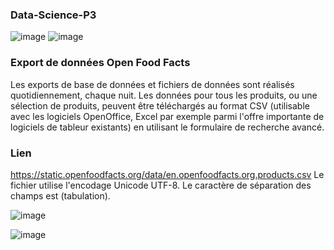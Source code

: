 ### Data-Science-P3
![image](https://user-images.githubusercontent.com/37068938/114171530-b04b3500-9934-11eb-8781-1331446019f7.png)
![image](https://user-images.githubusercontent.com/37068938/116997953-cce14f80-acdd-11eb-9e77-1423b171c6a9.png)


### Export de données Open Food Facts
Les exports de base de données et fichiers de données sont réalisés quotidiennement, chaque nuit.
Les données pour tous les produits, ou une sélection de produits, peuvent être téléchargés au format CSV (utilisable avec les logiciels OpenOffice, Excel par exemple parmi l'offre importante de logiciels de tableur existants) en utilisant le formulaire de recherche avancé.

### Lien
https://static.openfoodfacts.org/data/en.openfoodfacts.org.products.csv
Le fichier utilise l'encodage Unicode UTF-8. Le caractère de séparation des champs est <tab> (tabulation).
  
![image](https://user-images.githubusercontent.com/37068938/116998722-ef279d00-acde-11eb-8cda-bc4c34b048fa.png)

![image](https://user-images.githubusercontent.com/37068938/116997848-9f94a180-acdd-11eb-847e-361c2bd2a9cc.png)
